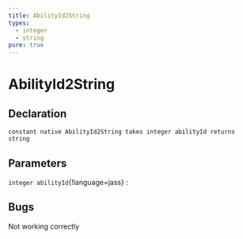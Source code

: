 ```yaml
---
title: AbilityId2String
types:
  - integer
  - string
pure: true
---
```


# AbilityId2String

## Declaration

```jass
constant native AbilityId2String takes integer abilityId returns string
```

## Parameters
`integer abilityId`{!language=jass}
: 

## Bugs 
Not working correctly
